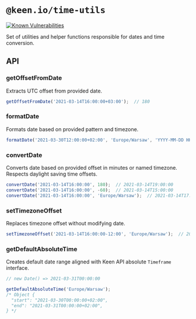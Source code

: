 # `@keen.io/time-utils`

[![Known Vulnerabilities](https://snyk.io/test/github/keen/keen/badge.svg?targetFile=packages/charts-utils/package.json)](https://snyk.io/test/github/keen/keen?targetFile=packages/utils/package.json)

Set of utilities and helper functions responsible for dates and time conversion.

## API

### getOffsetFromDate

 Extracts UTC offset from provided date.

```typescript
getOffsetFromDate('2021-03-14T16:00:00+03:00');  // 180
```

### formatDate

Formats date based on provided pattern and timezone.

```typescript
formatDate('2021-03-30T12:00:00+02:00', 'Europe/Warsaw', 'YYYY-MM-DD HH:mm'); // 2021-03-30 12:00
```

### convertDate

Converts date based on provided offset in minutes or named timezone. Respects daylight saving time offsets.

```typescript
convertDate('2021-03-14T16:00:00', 180);  // 2021-03-14T19:00:00
convertDate('2021-03-14T16:00:00', -60);  // 2021-03-14T15:00:00
convertDate('2021-03-14T16:00:00', 'Europe/Warsaw');  // 2021-03-14T17:00:00
```

### setTimezoneOffset

Replaces timezone offset without modifying date.

```typescript
setTimezoneOffset('2021-03-14T16:00:00-12:00', 'Europe/Warsaw');  // 2021-03-14T16:00:00+02:00
```

### getDefaultAbsoluteTime

Creates default date range aligned with Keen API absolute `Timeframe` interface.

```typescript
// new Date() => 2021-03-31T00:00:00

getDefaultAbsoluteTime('Europe/Warsaw');  
/* Object {
  "start": "2021-03-30T00:00:00+02:00",
  "end": "2021-03-31T00:00:00+02:00",
} */
```
